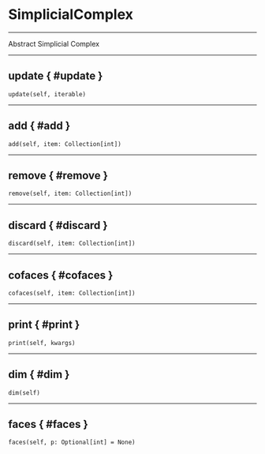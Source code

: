 # SimplicialComplex

 --- 

Abstract Simplicial Complex

 --- 

## update { #update }

`update(self, iterable)`

 --- 

## add { #add }

`add(self, item: Collection[int])`

 --- 

## remove { #remove }

`remove(self, item: Collection[int])`

 --- 

## discard { #discard }

`discard(self, item: Collection[int])`

 --- 

## cofaces { #cofaces }

`cofaces(self, item: Collection[int])`

 --- 

## print { #print }

`print(self, kwargs)`

 --- 

## dim { #dim }

`dim(self)`

 --- 

## faces { #faces }

`faces(self, p: Optional[int] = None)`